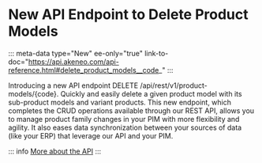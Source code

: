 # New API Endpoint to Delete Product Models
::: meta-data type="New" ee-only="true" link-to-doc="https://api.akeneo.com/api-reference.html#delete_product_models__code_"
:::

Introducing a new API endpoint DELETE /api/rest/v1/product-models/{code}. Quickly and easily delete a given product model with its sub-product models and variant products. This new endpoint, which completes the CRUD operations available through our REST API, allows you to manage product family changes in your PIM with more flexibility and agility. It also eases data synchronization between your sources of data (like your ERP) that leverage our API and your PIM.


::: info
[More about the API](https://api.akeneo.com/api-reference.html#delete_product_models__code_)
:::
